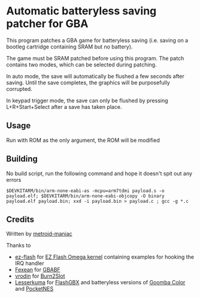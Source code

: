 # Automatic batteryless saving patcher for GBA

This program patches a GBA game for batteryless saving (i.e. saving on a bootleg cartridge containing SRAM but no battery).

The game must be SRAM patched before using this program. The patch contains two modes, which can be selected during patching.

In auto mode, the save will automatically be flushed a few seconds after saving. Until the save completes, the graphics will be purposefully corrupted.

In keypad trigger mode, the save can only be flushed by pressing L+R+Start+Select after a save has taken place.

## Usage
Run with ROM as the only argument, the ROM will be modified 

## Building
No build script, run the following command and hope it doesn't spit out any errors

`$DEVKITARM/bin/arm-none-eabi-as -mcpu=arm7tdmi payload.s -o payload.elf; $DEVKITARM/bin/arm-none-eabi-objcopy -O binary payload.elf payload.bin; xxd -i payload.bin > payload.c ; gcc -g *.c`

## Credits
Written by [metroid-maniac](https://github.com/metroid-maniac/)

Thanks to
- [ez-flash](https://github.com/ez-flash) for [EZ Flash Omega kernel](https://github.com/ez-flash/omega-kernel) containing examples for hooking the IRQ handler
- [Fexean](https://gitlab.com/Fexean) for [GBABF](https://gitlab.com/Fexean/gbabf)
- [vrodin](https://github.com/vrodin) for [Burn2Slot](https://github.com/vrodin/Burn2Slot)
- [Lesserkuma](https://github.com/lesserkuma) for [FlashGBX](https://github.com/lesserkuma/FlashGBX) and batteryless versions of [Goomba Color](https://github.com/lesserkuma/goombacolor) and [PocketNES](https://github.com/lesserkuma/PocketNES)
